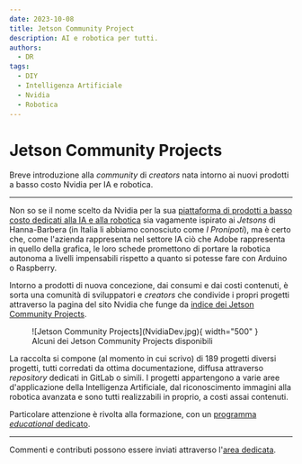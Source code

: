 ```yaml
---
date: 2023-10-08
title: Jetson Community Project
description: AI e robotica per tutti. 
authors: 
  - DR
tags:
  - DIY
  - Intelligenza Artificiale
  - Nvidia
  - Robotica
---
```

 
# Jetson Community Projects

Breve introduzione alla _community_ di _creators_ nata intorno ai nuovi prodotti a basso costo Nvidia per IA e robotica.
 <!-- more -->
---

Non so se il nome scelto da Nvidia per la sua [piattaforma di prodotti a basso costo dedicati alla IA e alla robotica](https://developer.nvidia.com/embedded-computing) sia vagamente ispirato ai _Jetsons_ di Hanna-Barbera (in Italia li abbiamo conosciuto come _I Pronipoti_), ma è certo che, come l'azienda rappresenta nel settore IA ciò che Adobe rappresenta in quello della grafica, le loro schede promettono di portare la robotica autonoma a livelli impensabili rispetto a quanto si potesse fare con Arduino o Raspberry.  

Intorno a prodotti di nuova concezione, dai consumi e dai costi contenuti, è sorta una comunità di sviluppatori e _creators_ che condivide i propri progetti attraverso la pagina del sito Nvidia che funge da [indice dei Jetson Community Projects](https://developer.nvidia.com/embedded/community/jetson-projects).

<figure markdown>
  ![Jetson Community Projects](NvidiaDev.jpg){ width="500" }
  <figcaption>Alcuni dei Jetson Community Projects disponibili</figcaption>
</figure>

La raccolta si compone (al momento in cui scrivo) di 189 progetti diversi progetti, tutti corredati da ottima documentazione, diffusa attraverso _repository_ dedicati in GitLab o simili. I progetti appartengono a varie aree d'applicazione della Intelligenza Artificiale, dal riconoscimento immagini alla robotica avanzata e sono tutti realizzabili in proprio, a costi assai contenuti.

Particolare attenzione è rivolta alla formazione, con un [programma _educational_ dedicato](https://developer.nvidia.com/embedded/learn/jetson-ai-education).    

---

Commenti e contributi possono essere inviati attraverso l'[area dedicata](https://github.com/orgs/ABA-Sironi-Codex/discussions).
